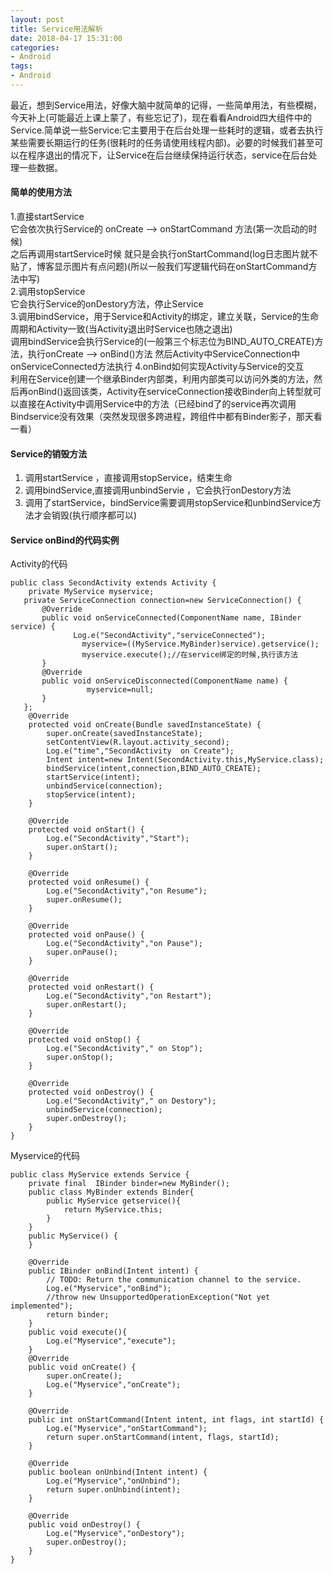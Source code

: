 ```yaml
---
layout: post
title: Service用法解析
date: 2018-04-17 15:31:00
categories:
- Android
tags:
- Android
---
```



最近，想到Service用法，好像大脑中就简单的记得，一些简单用法，有些模糊，今天补上(可能最近上课上蒙了，有些忘记了)，现在看看Android四大组件中的Service.简单说一些Service:它主要用于在后台处理一些耗时的逻辑，或者去执行某些需要长期运行的任务(很耗时的任务请使用线程内部)。必要的时候我们甚至可以在程序退出的情况下，让Service在后台继续保持运行状态，service在后台处理一些数据。  

<!--more-->  


#### 简单的使用方法  
1.直接startService  
它会依次执行Service的 onCreate --> onStartCommand 方法(第一次启动的时候)  
之后再调用startService时候 就只是会执行onStartCommand(log日志图片就不贴了，博客显示图片有点问题)(所以一般我们写逻辑代码在onStartCommand方法中写)    
2.调用stopService  
它会执行Service的onDestory方法，停止Service  
3.调用bindService，用于Service和Activity的绑定，建立关联，Service的生命周期和Activity一致(当Activity退出时Service也随之退出)  
调用bindService会执行Service的(一般第三个标志位为BIND_AUTO_CREATE)方法，执行onCreate  -->  onBind()方法 然后Activity中ServiceConnection中onServiceConnected方法执行
4.onBind如何实现Activity与Service的交互  
利用在Service创建一个继承Binder内部类，利用内部类可以访问外类的方法，然后再onBind()返回该类，Activity在serviceConnection接收Binder向上转型就可以直接在Activity中调用Service中的方法（已经bind了的service再次调用Bindservice没有效果（突然发现很多跨进程，跨组件中都有Binder影子，那天看一看）  

#### Service的销毁方法  
1. 调用startService ，直接调用stopService，结束生命 
2. 调用bindService,直接调用unbindServie ，它会执行onDestory方法
3. 调用了startService，bindService需要调用stopService和unbindService方法才会销毁(执行顺序都可以)  

#### Service onBind的代码实例  

Activity的代码  
```
public class SecondActivity extends Activity {
    private MyService myservice;
   private ServiceConnection connection=new ServiceConnection() {
       @Override
       public void onServiceConnected(ComponentName name, IBinder service) {
              Log.e("SecondActivity","serviceConnected");
                myservice=((MyService.MyBinder)service).getservice();
                myservice.execute();//在service绑定的时候,执行该方法
       }
       @Override
       public void onServiceDisconnected(ComponentName name) {
                 myservice=null;
       }
   };
    @Override
    protected void onCreate(Bundle savedInstanceState) {
        super.onCreate(savedInstanceState);
        setContentView(R.layout.activity_second);
        Log.e("time","SecondActivity  on Create");
        Intent intent=new Intent(SecondActivity.this,MyService.class);
        bindService(intent,connection,BIND_AUTO_CREATE);
        startService(intent);
        unbindService(connection);
        stopService(intent);
    }

    @Override
    protected void onStart() {
        Log.e("SecondActivity","Start");
        super.onStart();
    }

    @Override
    protected void onResume() {
        Log.e("SecondActivity","on Resume");
        super.onResume();
    }

    @Override
    protected void onPause() {
        Log.e("SecondActivity","on Pause");
        super.onPause();
    }

    @Override
    protected void onRestart() {
        Log.e("SecondActivity","on Restart");
        super.onRestart();
    }

    @Override
    protected void onStop() {
        Log.e("SecondActivity"," on Stop");
        super.onStop();
    }

    @Override
    protected void onDestroy() {
        Log.e("SecondActivity"," on Destory");
        unbindService(connection);
        super.onDestroy();
    }
}

```
Myservice的代码
```
public class MyService extends Service {
    private final  IBinder binder=new MyBinder();
    public class MyBinder extends Binder{
        public MyService getservice(){
            return MyService.this;
        }
    }
    public MyService() {
    }

    @Override
    public IBinder onBind(Intent intent) {
        // TODO: Return the communication channel to the service.
        Log.e("Myservice","onBind");
        //throw new UnsupportedOperationException("Not yet implemented");
        return binder;
    }
    public void execute(){
        Log.e("Myservice","execute");
    }
    @Override
    public void onCreate() {
        super.onCreate();
        Log.e("Myservice","onCreate");
    }

    @Override
    public int onStartCommand(Intent intent, int flags, int startId) {
        Log.e("Myservice","onStartCommand");
        return super.onStartCommand(intent, flags, startId);
    }

    @Override
    public boolean onUnbind(Intent intent) {
        Log.e("Myservice","onUnbind");
        return super.onUnbind(intent);
    }

    @Override
    public void onDestroy() {
        Log.e("Myservice","onDestory");
        super.onDestroy();
    }
}

``` 



